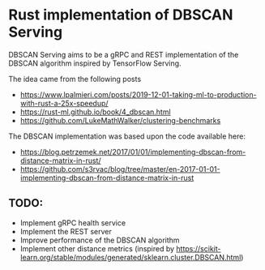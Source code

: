 # Rust implementation of DBSCAN Serving

DBSCAN Serving aims to be a gRPC and REST implementation of the DBSCAN algorithm inspired by TensorFlow Serving.

The idea came from the following posts
- https://www.lpalmieri.com/posts/2019-12-01-taking-ml-to-production-with-rust-a-25x-speedup/
- https://rust-ml.github.io/book/4_dbscan.html
- https://github.com/LukeMathWalker/clustering-benchmarks

The DBSCAN implementation was based upon the code available here:
- https://blog.petrzemek.net/2017/01/01/implementing-dbscan-from-distance-matrix-in-rust/
- https://github.com/s3rvac/blog/tree/master/en-2017-01-01-implementing-dbscan-from-distance-matrix-in-rust

## TODO:
- Implement gRPC health service
- Implement the REST server
- Improve performance of the DBSCAN algorithm
- Implement other distance metrics (inspired by https://scikit-learn.org/stable/modules/generated/sklearn.cluster.DBSCAN.html)
